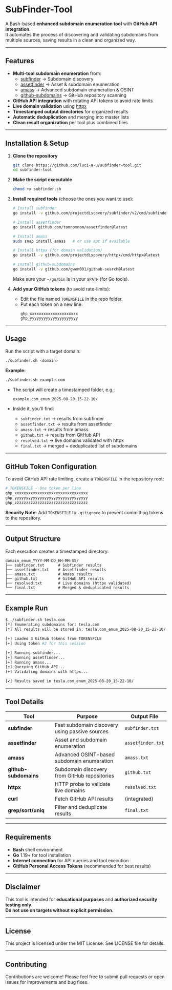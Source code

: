 # SubFinder-Tool

A Bash-based **enhanced subdomain enumeration tool** with **GitHub API integration**.  
It automates the process of discovering and validating subdomains from multiple sources, saving results in a clean and organized way.

---

## Features

- **Multi-tool subdomain enumeration** from:
  - [subfinder](https://github.com/projectdiscovery/subfinder) → Subdomain discovery
  - [assetfinder](https://github.com/tomnomnom/assetfinder) → Asset & subdomain enumeration
  - [amass](https://github.com/OWASP/Amass) → Advanced subdomain enumeration & OSINT
  - [github-subdomains](https://github.com/gwen001/github-search) → GitHub repository scanning
- **GitHub API integration** with rotating API tokens to avoid rate limits
- **Live domain validation** using [httpx](https://github.com/projectdiscovery/httpx)
- **Timestamped output directories** for organized results
- **Automatic deduplication** and merging into master lists
- **Clean result organization** per tool plus combined files

---

## Installation & Setup

1. **Clone the repository**
   ```bash
   git clone https://github.com/luci-a-u/subfinder-tool.git
   cd subfinder-tool
   ```

2. **Make the script executable**
   ```bash
   chmod +x subfinder.sh
   ```

3. **Install required tools** (choose the ones you want to use):
   ```bash
   # Install subfinder
   go install -v github.com/projectdiscovery/subfinder/v2/cmd/subfinder@latest

   # Install assetfinder
   go install github.com/tomnomnom/assetfinder@latest

   # Install amass
   sudo snap install amass   # or use apt if available

   # Install httpx (for domain validation)
   go install -v github.com/projectdiscovery/httpx/cmd/httpx@latest

   # Install github-subdomains
   go install -v github.com/gwen001/github-search@latest
   ```

   Make sure your `~/go/bin` is in your `$PATH` (for Go tools).

4. **Add your GitHub tokens** (to avoid rate-limits):
   - Edit the file named `TOKENSFILE` in the repo folder.
   - Put each token on a new line:
     ```
     ghp_xxxxxxxxxxxxxxxxxxxxx
     ghp_yyyyyyyyyyyyyyyyyyyyy
     ```

---

## Usage

Run the script with a target domain:

```bash
./subfinder.sh <domain>
```

**Example:**
```bash
./subfinder.sh example.com
```

- The script will create a timestamped folder, e.g.:
  ```
  example.com_enum_2025-08-20_15-22-10/
  ```

- Inside it, you'll find:
  - `subfinder.txt` → results from subfinder
  - `assetfinder.txt` → results from assetfinder
  - `amass.txt` → results from amass
  - `github.txt` → results from GitHub API
  - `resolved.txt` → live domains validated with httpx
  - `final.txt` → merged + deduplicated list of subdomains

---

## GitHub Token Configuration

To avoid GitHub API rate limiting, create a `TOKENSFILE` in the repository root:

```bash
# TOKENSFILE - One token per line
ghp_xxxxxxxxxxxxxxxxxxxxxxxxxxxxxxxx
ghp_yyyyyyyyyyyyyyyyyyyyyyyyyyyyyyyy
ghp_zzzzzzzzzzzzzzzzzzzzzzzzzzzzzzzz
```

**Security Note:** Add `TOKENSFILE` to `.gitignore` to prevent committing tokens to the repository.

---

## Output Structure

Each execution creates a timestamped directory:

```
domain_enum_YYYY-MM-DD_HH-MM-SS/
├── subfinder.txt      # Subfinder results
├── assetfinder.txt    # Assetfinder results
├── amass.txt          # Amass results
├── github.txt         # GitHub API results
├── resolved.txt       # Live domains (httpx validated)
└── final.txt          # Merged & deduplicated results
```

---

## Example Run

```bash
$ ./subfinder.sh tesla.com
[*] Enumerating subdomains for: tesla.com
[*] All results will be stored in: tesla.com_enum_2025-08-20_15-22-10/

[+] Loaded 3 GitHub tokens from TOKENSFILE
[+] Using token #2 for this session

[+] Running subfinder...
[+] Running assetfinder...
[+] Running amass...
[+] Querying GitHub API...
[+] Validating domains with httpx...

[✔] Results saved in tesla.com_enum_2025-08-20_15-22-10/
```

---

## Tool Details

| Tool | Purpose | Output File |
|------|---------|-------------|
| **subfinder** | Fast subdomain discovery using passive sources | `subfinder.txt` |
| **assetfinder** | Asset and subdomain enumeration | `assetfinder.txt` |
| **amass** | Advanced OSINT-based subdomain enumeration | `amass.txt` |
| **github-subdomains** | Subdomain discovery from GitHub repositories | `github.txt` |
| **httpx** | HTTP probe to validate live domains | `resolved.txt` |
| **curl** | Fetch GitHub API results | (integrated) |
| **grep/sort/uniq** | Filter and deduplicate results | `final.txt` |

---

## Requirements

- **Bash** shell environment
- **Go** 1.19+ for tool installation
- **Internet connection** for API queries and tool execution
- **GitHub Personal Access Tokens** (recommended for best results)

---

## Disclaimer

This tool is intended for **educational purposes** and **authorized security testing only**.  
**Do not use on targets without explicit permission.**

---

## License

This project is licensed under the MIT License. See LICENSE file for details.

---

## Contributing

Contributions are welcome! Please feel free to submit pull requests or open issues for improvements and bug fixes.
